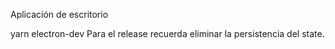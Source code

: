 Aplicación de escritorio

yarn electron-dev
Para el release recuerda eliminar la persistencia del state.

